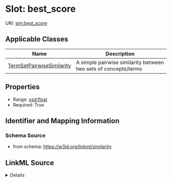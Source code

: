 # Slot: best_score

URI: [sim:best_score](https://w3id.org/linkml/similarity/best_score)



<!-- no inheritance hierarchy -->




## Applicable Classes

| Name | Description |
| --- | --- |
[TermSetPairwiseSimilarity](TermSetPairwiseSimilarity.md) | A simple pairwise similarity between two sets of concepts/terms






## Properties

* Range: [xsd:float](http://www.w3.org/2001/XMLSchema#float)
* Required: True








## Identifier and Mapping Information







### Schema Source


* from schema: https://w3id.org/linkml/similarity




## LinkML Source

<details>
```yaml
name: best_score
from_schema: https://w3id.org/linkml/similarity
rank: 1000
alias: best_score
domain_of:
- TermSetPairwiseSimilarity
range: float
required: true

```
</details>
